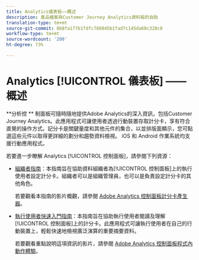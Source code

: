 ```yaml
---
title: Analytics儀表板——概述
description: 產品檔案與Customer Journey Analytics資料板的自助
translation-type: tm+mt
source-git-commit: 8b8fa177b1fdfc760845b1fad7c145da68c320c8
workflow-type: tm+mt
source-wordcount: '208'
ht-degree: 73%

---
```



# Analytics [!UICONTROL 儀表板] —— 概述

**分析控 ** 制面板可隨時隨地提供Adobe Analytics的深入資訊，包括Customer Journey Analytics。此應用程式可讓使用者透過行動裝置存取計分卡，享有符合直覺的操作方式。記分卡是關鍵量度和其他元件的集合，以並排版面顯示，您可點選這些元件以取得更詳細的劃分和趨勢資料檢視。 iOS 和 Android 作業系統均支援行動應用程式。

若要進一步瞭解 Analytics [!UICONTROL 控制面板]，請參閱下列資源：

* [組織者指南](/help/mobile-app/curator.md)：本指南旨在協助資料組織者為[!UICONTROL 控制面板]上的執行使用者設定計分卡。組織者可以是組織管理員，也可以是負責設定計分卡的其他角色。

   若要觀看本指南的影片概觀，請參閱 [Adobe Analytics 控制面板計分卡產生器](https://experienceleague.adobe.com/docs/analytics-learn/tutorials/additional-tools/analytics-dashboards/adobe-analytics-dashboards-scorecard-builder.html)。


* [執行使用者快速入門指南](/help/mobile-app/executive.md)：本指南旨在協助執行使用者閱讀及理解[!UICONTROL 控制面板]上的計分卡。此應用程式可讓執行使用者在自己的行動裝置上，輕鬆快速地檢視廣泛演算的重要摘要資料。

   若要觀看重點說明這項資訊的影片，請參閱 [Adobe Analytics 控制面板程式內動作體驗](https://experienceleague.adobe.com/docs/analytics-learn/tutorials/additional-tools/analytics-dashboards/adobe-analytics-dashboards-in-app-experience.html)。
